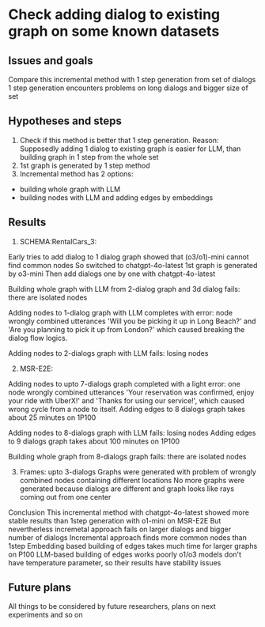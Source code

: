 # Check adding dialog to existing graph on some known datasets

## Issues and goals
Compare this incremental method with 1 step generation from set of dialogs
1 step generation encounters problems on long dialogs and bigger size of set

## Hypotheses and steps
1. Check if this method is better that 1 step generation. Reason: Supposedly adding 1 dialog
to existing graph is easier for LLM, than building graph in 1 step from the whole set
2. 1st graph is generated by 1 step method
3. Incremental method has 2 options:
- building whole graph with LLM
- building nodes with LLM and adding edges by embeddings

## Results

1. SCHEMA:RentalCars_3:

Early tries to add dialog to 1 dialog graph showed that (o3/o1)-mini cannot find common nodes
So switched to chatgpt-4o-latest
1st graph is generated by o3-mini
Then add dialogs one by one with chatgpt-4o-latest

Building whole graph with LLM from 2-dialog graph and 3d dialog fails: there are isolated nodes

Adding nodes to 1-dialog graph with LLM completes with error: node wrongly combined
utterances 'Will you be picking it up in Long Beach?' and 'Are you planning to pick it up from London?'
which caused breaking the dialog flow logics.

Adding nodes to 2-dialogs graph with LLM fails: losing nodes

2. MSR-E2E:

Adding nodes to upto 7-dialogs graph completed with a light error: one node wrongly combined
utterances 'Your reservation was confirmed, enjoy your ride with UberX!' and
'Thanks for using our service!', which caused wrong cycle from a node to itself.
Adding edges to 8 dialogs graph takes about 25 minutes on 1P100

Adding nodes to 8-dialogs graph with LLM fails: losing nodes
Adding edges to 9 dialogs graph takes about 100 minutes on 1P100

Building whole graph from 8-dialogs graph fails: there are isolated nodes

3. Frames:
upto 3-dialogs Graphs were generated with problem of wrongly combined nodes containing different locations
No more graphs were generated because dialogs are different and graph looks like rays coming out from one center

Сonclusion
This incremental method with chatgpt-4o-latest showed more stable results than 1step generation with o1-mini
on MSR-E2E
But nevertherless incremetal approach fails on larger dialogs and bigger number of dialogs
Incremental approach finds more common nodes than 1step
Embedding based building of edges takes much time for larger graphs on P100
LLM-based building of edges works poorly
o1/o3 models don't have temperature parameter, so their results have stability issues


## Future plans

All things to be considered by future researchers, plans on next experiments and so on